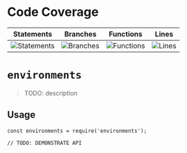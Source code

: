 # Code Coverage
| Statements                  | Branches                | Functions                 | Lines             |
| --------------------------- | ----------------------- | ------------------------- | ----------------- |
| ![Statements](https://img.shields.io/badge/statements-78.85%25-red.svg?style=flat) | ![Branches](https://img.shields.io/badge/branches-71.8%25-red.svg?style=flat) | ![Functions](https://img.shields.io/badge/functions-81.33%25-yellow.svg?style=flat) | ![Lines](https://img.shields.io/badge/lines-78.82%25-red.svg?style=flat) |
# `environments`

> TODO: description

## Usage

```
const environments = require('environments');

// TODO: DEMONSTRATE API
```
